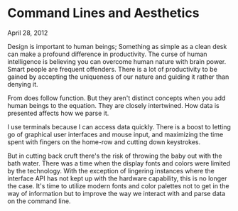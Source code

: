 Command Lines and Aesthetics
============================

April 28, 2012

Design is important to human beings; Something as simple as a clean desk can make a profound difference in productivity. The curse of human intelligence is believing you can overcome human nature with brain power. Smart people are frequent offenders. There is a lot of productivity to be gained by accepting the uniqueness of our nature and guiding it rather than denying it.

From does follow function. But they aren't distinct concepts when you add human beings to the equation. They are closely intertwined. How data is presented affects how we parse it.

I use terminals because I can access data quickly. There is a boost to letting go of graphical user interfaces and mouse input, and maximizing the time spent with fingers on the home-row and cutting down keystrokes.

But in cutting back cruft there's the risk of throwing the baby out with the bath water. There was a time when the display fonts and colors were limited by the technology. With the exception of lingering instances where the interface API has not kept up with the hardware capability, this is no longer the case. It's time to utilize modern fonts and color palettes not to get in the way of information but to improve the way we interact with and parse data on the command line.
